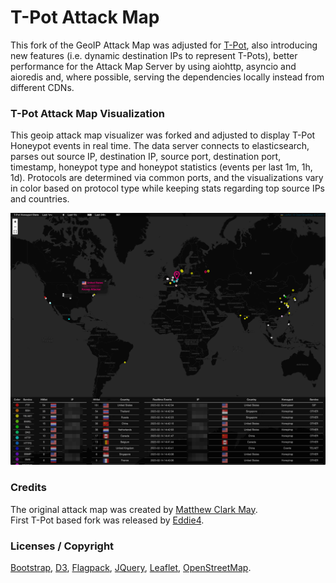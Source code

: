 # T-Pot Attack Map

This fork of the GeoIP Attack Map was adjusted for [T-Pot](https://github.com/telekom-security/tpotce), also introducing new features (i.e. dynamic destination IPs to represent T-Pots), better performance for the Attack Map Server by using aiohttp, asyncio and aioredis and, where possible, serving the dependencies locally instead from different CDNs.

### T-Pot Attack Map Visualization
This geoip attack map visualizer was forked and adjusted to display T-Pot Honeypot events in real time. The data server connects to elasticsearch, parses out source IP, destination IP, source port, destination port, timestamp, honeypot type and honeypot statistics (events per last 1m, 1h, 1d). Protocols are determined via common ports, and the visualizations vary in color based on protocol type while keeping stats regarding top source IPs and countries.<br>


![img.png](img.png)

### Credits
The original attack map was created by [Matthew Clark May](https://github.com/MatthewClarkMay/geoip-attack-map).<br>
First T-Pot based fork was released by [Eddie4](https://github.com/eddie4/geoip-attack-map).

### Licenses / Copyright
[Bootstrap](https://getbootstrap.com/docs/4.0/about/license/), [D3](https://github.com/d3/d3/blob/main/LICENSE), [Flagpack](https://github.com/Yummygum/flagpack-core/blob/main/LICENSE), [JQuery](https://jquery.org/license/), [Leaflet](https://github.com/Leaflet/Leaflet/blob/main/LICENSE), [OpenStreetMap](https://www.openstreetmap.org/copyright). 
